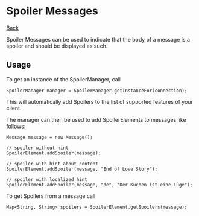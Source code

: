 Spoiler Messages
================

[Back](index.md)

Spoiler Messages can be used to indicate that the body of a message is a spoiler and should be displayed as such.

## Usage

To get an instance of the SpoilerManager, call 
```
SpoilerManager manager = SpoilerManager.getInstanceFor(connection);
```
This will automatically add Spoilers to the list of supported features of your client.

The manager can then be used to add SpoilerElements to messages like follows:
```
Message message = new Message();

// spoiler without hint
SpoilerElement.addSpoiler(message);

// spoiler with hint about content
SpoilerElement.addSpoiler(message, "End of Love Story");

// spoiler with localized hint
SpoilerElement.addSpoiler(message, "de", "Der Kuchen ist eine Lüge");
```

To get Spoilers from a message call
```
Map<String, String> spoilers = SpoilerElement.getSpoilers(message);
```